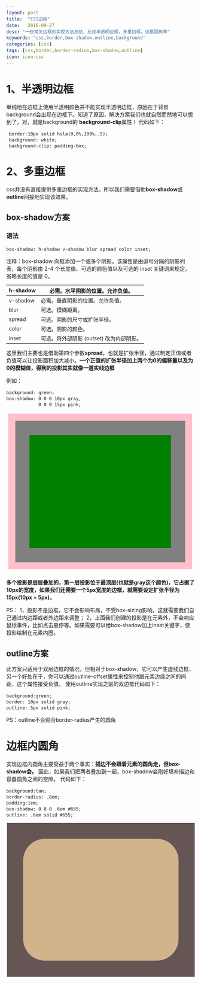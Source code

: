 ```yaml
---
layout: post
title:  "CSS边框"
date:   2016-09-27
desc: "一些常见边框的实现方法总结，比如半透明边框，多重边框，边框圆角等"
keywords: "css,border,box-shadow,outline,background"
categories: [css]
tags: [css,border,border-radius,box-shadow,outline]
icon: icon-css
---
```

# 1、半透明边框
单纯地在边框上使用半透明颜色并不能实现半透明边框，原因在于背景background会出现在边框下。知道了原因，解决方案我们也就自然而然地可以想到了。对，就是background的 **background-clip**属性！
代码如下：

``` stylus
 border:10px solid hsla(0,0%,100%,.5);
 background: white;
 background-clip: padding-box;
```

# 2、多重边框
css并没有直接提供多重边框的实现方法。所以我们需要借助**box-shadow**或**outline**间接地实现该效果。
## box-shadow方案
### 语法

``` stylus
box-shadow: h-shadow v-shadow blur spread color inset;
```
注释：box-shadow 向框添加一个或多个阴影。该属性是由逗号分隔的阴影列表，每个阴影由 2-4 个长度值、可选的颜色值以及可选的 inset 关键词来规定。省略长度的值是 0。

| h-shadow | 必需。水平阴影的位置。允许负值。         |
| -------- | ---------------------------------------- |
| v-shadow | 必需。垂直阴影的位置。允许负值。         |
| blur     | 可选。模糊距离。                         |
| spread   | 可选。阴影的尺寸或扩张半径。 |
| color    | 可选。阴影的颜色。                       |
| inset    | 可选。将外部阴影 (outset) 改为内部阴影。 |

这里我们主要也是借助第四个参数**spread**，也就是扩张半径，通过制定正值或者负值可以让投影面积加大减小。**一个正值的扩张半径加上两个为0的偏移量以及为0的模糊值，得到的投影其实就像一道实线边框**

例如：

``` stylus
background: green;
box-shadow: 0 0 0 10px gray,
            0 0 0 15px pink;
```
![Alt text](/blogImages/css/border-box-shadow.png)

**多个投影是层层叠加的，第一层投影位于最顶层(也就是gray这个颜色)，它占据了10px的宽度，如果我们还需要一个5px宽度的边框，就需要设定扩张半径为15px(10px + 5px)。**

PS：
1，投影不是边框，它不会影响布局，不受box-sizing影响，这就需要我们自己通过内边距或者外边距来调整；
2，上面我们创建的投影是在元素外，不会响应鼠标事件，比如点击悬停等。如果需要可以给box-shadow加上inset关键字，使投影绘制在元素内圈。


## outline方案

此方案只适用于双层边框的情况，但相对于box-shadow，它可以产生虚线边框，另一个好处在于，你可以通过outline-offset属性来控制他跟元素边缘之间的间距，这个属性接受负值。
使用outline实现之前的双边框代码如下：

``` stylus
background:green;
border: 10px solid gray;
outline: 5px solid pink;
```
PS：outline不会贴合border-radius产生的圆角



# 边框内圆角
实现边框内圆角主要受益于两个事实：**描边不会跟着元素的圆角走，但box-shadow会。**
因此，如果我们把两者叠加到一起，box-shadow会刚好填补描边和容器圆角之间的空隙。
代码如下：

``` stylus
background:tan;
border-radius: .8em;
padding:1em;
box-shadow: 0 0 0 .6em #655;
outline: .6em solid #655;
```
![Alt text](/blogImages/css/border-inset-radius.png)
